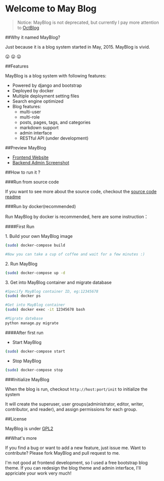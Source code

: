 Welcome to May Blog
====================

> Notice: MayBlog is not deprecated, but currently I pay more attention to [OctBlog](https://github.com/flyhigher139/OctBlog)

##Why it named MayBlog?

Just because it is a blog system started in May, 2015. MayBlog is vivid.

:stuck_out_tongue: :stuck_out_tongue: :stuck_out_tongue:

##Features

MayBlog is a blog system with following features:

- Powered by django and bootstrap
- Deployed by docker
- Multiple deployment setting files
- Search engine optimized
- Blog features:
    - multi-user
    - multi-role
    - posts, pages, tags, and categories
    - markdown support
    - admin interface
    - RESTful API (under development)


##Preview MayBlog

- [Frontend Website](http://blog.gevinzone.com/)
- [Backend Admin Screenshot](preview.md)

##How to run it ?

###Run from source code

If you want to see more about the source code, checkout the [source code readme](blog)


###Run by docker(recommended)

Run MayBlog by docker is recommended, here are some instruction：

####First Run

1\. Build your own MayBlog image

```bash
(sudo) docker-compose build

#Now you can take a cup of coffee and wait for a few minutes :)
```

2\. Run MayBlog

```bash
(sudo) docker-compose up -d
```

3\. Get into MayBlog container and migrate database

```bash
#Specify MayBlog container ID, eg:12345678
(sudo) docker ps

#Get into MayBlog container
(sudo) docker exec -it 12345678 bash

#Migrate datebase
python manage.py migrate
```

####After first run

- Start MayBlog

```bash
(sudo) docker-compose start
```

- Stop MayBlog

```bash
(sudo) docker-compose stop
```


###Initialize MayBlog

When the blog is run, checkout `http://host:port/init` to initialize the system

It will create the superuser, user groups(administrator, editor, writer, contributor, and reader), and assign permissions for each group.

##License

MayBlog is under [GPL2](LICENSE)

##What's more

If you find a bug or want to add a new feature, just issue me.
Want to contribute? Please fork MayBlog and pull request to me.

I'm not good at frontend development, so I used a free bootstrap blog theme. If you can redesign the blog theme and admin interface, I'll appriciate your work very much!

